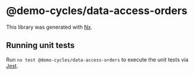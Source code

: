 # @demo-cycles/data-access-orders

This library was generated with [Nx](https://nx.dev).

## Running unit tests

Run `nx test @demo-cycles/data-access-orders` to execute the unit tests via [Jest](https://jestjs.io).
